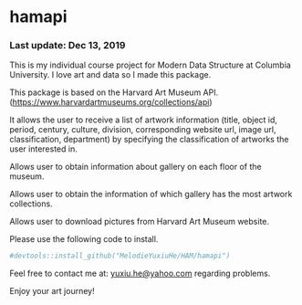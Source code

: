 
# hamapi

### Last update: Dec 13, 2019
This is my individual course project for Modern Data Structure at Columbia University. I love art and data so I made this package.

This package is based on the Harvard Art Museum API.
(<https://www.harvardartmuseums.org/collections/api>)

It allows the user to receive a list of artwork information (title,
object id, period, century, culture, division, corresponding website
url, image url, classification, department) by specifying the
classification of artworks the user interested in.

Allows user to obtain information about gallery on each floor of the
museum.

Allows user to obtain the information of which gallery has the most
artwork collections.

Allows user to download pictures from Harvard Art Museum website.

Please use the following code to install.

``` r
#devtools::install_github("MelodieYuxiuHe/HAM/hamapi") 
```

Feel free to contact me at: <yuxiu.he@yahoo.com> regarding problems.

Enjoy your art journey\!
